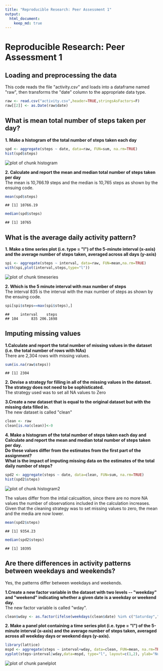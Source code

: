 ```yaml
---
title: "Reproducible Research: Peer Assessment 1"
output: 
  html_document:
    keep_md: true
---
```

Reproducible Research: Peer Assessment 1
=========================================
  
  
## Loading and preprocessing the data
This code reads the file "activity.csv" and loads into a dataframe named "raw", then transforms the "date" column to the appropriate data type.  


```r
raw <- read.csv("activity.csv",header=TRUE,stringsAsFactors=F)
raw[[2]] <- as.Date(raw$date)
```

## What is mean total number of steps taken per day?
**1. Make a histogram of the total number of steps taken each day**


```r
spd <- aggregate(steps ~ date, data=raw, FUN=sum, na.rm=TRUE)
hist(spd$steps)
```

![plot of chunk histogram](figure/histogram-1.png) 

**2. Calculate and report the mean and median total number of steps taken per day**  
The mean is 10,766.19 steps and the median is 10,765 steps as shown by the ensuing code.


```r
mean(spd$steps)
```

```
## [1] 10766.19
```

```r
median(spd$steps)
```

```
## [1] 10765
```
  
    
## What is the average daily activity pattern?
**1. Make a time series plot (i.e. type = "l") of the 5-minute interval (x-axis) and the average number of steps taken, averaged across all days (y-axis)**
  

```r
spi <- aggregate(steps ~ interval, data=raw, FUN=mean,na.rm=TRUE)
with(spi,plot(interval,steps,type="l"))
```

![plot of chunk timeseries](figure/timeseries-1.png) 
  
**2. Which is the 5 minute interval with max number of steps**  
The interval 835 is the interval with the max number of steps as shown by the ensuing code.

```r
spi[spi$steps==max(spi$steps),]
```

```
##     interval    steps
## 104      835 206.1698
```
  
  
## Imputing missing values
**1.Calculate and report the total number of missing values in the dataset (i.e. the total number of rows with NAs)**  
There are 2,304 rows with missing values.  


```r
sum(is.na(raw$steps))
```

```
## [1] 2304
```
    
**2. Devise a strategy for filling in all of the missing values in the dataset. The strategy does not need to be sophisticated.**  
The strategy used was to set all NA values to Zero  

**3.Create a new dataset that is equal to the original dataset but with the missing data filled in.**  
The new dataset is called "clean"  

```r
clean <- raw
clean[is.na(clean)]<-0
```
  
**4. Make a histogram of the total number of steps taken each day and Calculate and report the mean and median total number of steps taken per day.**  
**Do these values differ from the estimates from the first part of the assignment?**  
**What is the impact of imputing missing data on the estimates of the total daily number of steps?**  
  

```r
spd2 <- aggregate(steps ~ date, data=clean, FUN=sum, na.rm=TRUE)
hist(spd2$steps)
```

![plot of chunk histogram2](figure/histogram2-1.png) 

  
The values differ from the intial calcualtion, since there are no more NA values the number of observations included in the calculation increases. Given that the cleaning strategy was to set missing values to zero, the mean and the media are now lower.
  

```r
mean(spd2$steps)
```

```
## [1] 9354.23
```

```r
median(spd2$steps)
```

```
## [1] 10395
```
  
  
## Are there differences in activity patterns between weekdays and weekends?  
Yes, the patterns differ between weekdays and weekends.  
  
**1.Create a new factor variable in the dataset with two levels -- "weekday" and "weekend" indicating whether a given date is a weekday or weekend day.**  
The new factor variable is called "wday".
  

```r
clean$wday <- as.factor(ifelse(weekdays(clean$date) %in% c("Saturday","Sunday"),"weekend","weekday"))
```
  
**2. Make a panel plot containing a time series plot (i.e. type = "l") of the 5-minute interval (x-axis) and the average number of steps taken, averaged across all weekday days or weekend days (y-axis).**  
  

```r
library(lattice)
mspd <- aggregate(steps ~ interval+wday, data=clean, FUN=mean, na.rm=TRUE)
xyplot(steps~interval|wday,data=mspd, type="l", layout=c(1,2), ylab="Number of steps")
```

![plot of chunk panelplot](figure/panelplot-1.png) 
  


